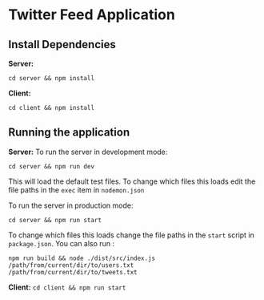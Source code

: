 # Twitter Feed Application

## Install Dependencies
**Server:**

    cd server && npm install
**Client:**

    cd client && npm install

## Running the application
**Server:**
To run the server in development mode:

    cd server && npm run dev

This will load the default test files. To change which files this loads edit the file paths in the `exec` item in `nodemon.json`

To run the server in production mode:

    cd server && npm run start

To change which files this loads change the file paths in the `start` script in `package.json`. 
You can also run :

    npm run build && node ./dist/src/index.js /path/from/current/dir/to/users.txt /path/from/current/dir/to/tweets.txt


**Client:**
`cd client && npm run start`
